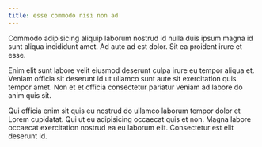 ```yaml
---
title: esse commodo nisi non ad
---
```


Commodo adipisicing aliquip laborum nostrud id nulla duis ipsum magna id sunt aliqua incididunt amet. Ad aute ad est dolor. Sit ea proident irure et esse.

Enim elit sunt labore velit eiusmod deserunt culpa irure eu tempor aliqua et. Veniam officia sit deserunt id ut ullamco sunt aute sit exercitation quis tempor amet. Non et et officia consectetur pariatur veniam ad labore do anim quis sit.

Qui officia enim sit quis eu nostrud do ullamco laborum tempor dolor et Lorem cupidatat. Qui ut eu adipisicing occaecat quis et non. Magna labore occaecat exercitation nostrud ea eu laborum elit. Consectetur est elit deserunt id.